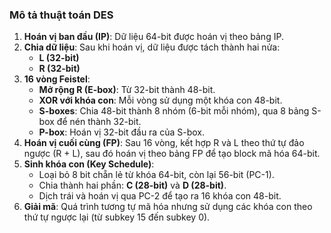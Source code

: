 
### Mô tả thuật toán DES

1. **Hoán vị ban đầu (IP)**: Dữ liệu 64-bit được hoán vị theo bảng IP.  
2. **Chia dữ liệu**: Sau khi hoán vị, dữ liệu được tách thành hai nửa:  
   - **L (32-bit)**  
   - **R (32-bit)**  
3. **16 vòng Feistel**:  
   - **Mở rộng R (E-box)**: Từ 32-bit thành 48-bit.  
   - **XOR với khóa con**: Mỗi vòng sử dụng một khóa con 48-bit.  
   - **S-boxes**: Chia 48-bit thành 8 nhóm (6-bit mỗi nhóm), qua 8 bảng S-box để nén thành 32-bit.  
   - **P-box**: Hoán vị 32-bit đầu ra của S-box.  
4. **Hoán vị cuối cùng (FP)**: Sau 16 vòng, kết hợp R và L theo thứ tự đảo ngược (R + L), sau đó hoán vị theo bảng FP để tạo block mã hóa 64-bit.  
5. **Sinh khóa con (Key Schedule)**:  
   - Loại bỏ 8 bit chẵn lẻ từ khóa 64-bit, còn lại 56-bit (PC-1).  
   - Chia thành hai phần: **C (28-bit)** và **D (28-bit)**.  
   - Dịch trái và hoán vị qua PC-2 để tạo ra 16 khóa con 48-bit.  
6. **Giải mã**: Quá trình tương tự mã hóa nhưng sử dụng các khóa con theo thứ tự ngược lại (từ subkey 15 đến subkey 0).  
